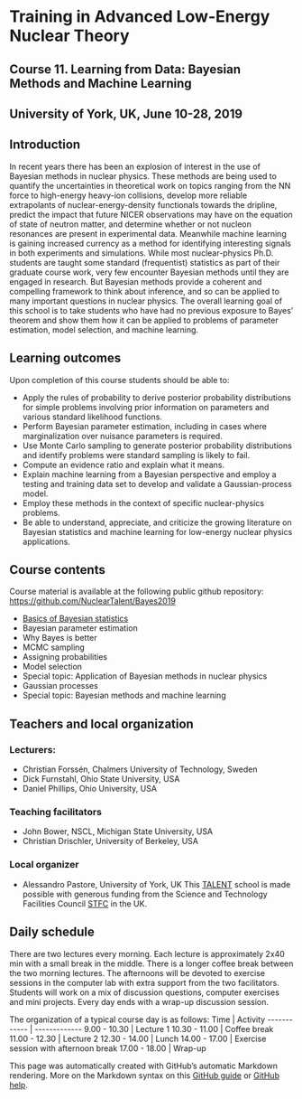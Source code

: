 # Training in Advanced Low-Energy Nuclear Theory
## Course 11. Learning from Data: Bayesian Methods and Machine Learning
## University of York, UK, June 10-28, 2019

## Introduction
In recent years there has been an explosion of interest in the use of Bayesian methods in nuclear physics. These methods are being used to quantify the uncertainties in theoretical work on topics ranging from the NN force to high-energy heavy-ion collisions, develop more reliable extrapolants of nuclear-energy-density functionals towards the dripline, predict the impact that future NICER observations may have on the equation of state of neutron matter, and determine whether or not nucleon resonances are present in experimental data. Meanwhile machine learning is gaining increased currency as a method for identifying interesting signals in both experiments and simulations.
While most nuclear-physics Ph.D. students are taught some standard (frequentist) statistics as part of their graduate course work, very few encounter Bayesian methods until they are engaged in research. But Bayesian methods provide a coherent and compelling framework to think about inference, and so can be applied to many important questions in nuclear physics. The overall learning goal of this school is to take students who have had no previous exposure to Bayes’ theorem and show them how it can be applied to problems of parameter estimation, model selection, and machine learning.

## Learning outcomes
Upon completion of this course students should be able to:
- Apply the rules of probability to derive posterior probability distributions for simple problems involving prior information on parameters and various standard likelihood functions.
- Perform Bayesian parameter estimation, including in cases where marginalization over nuisance parameters is required.
- Use Monte Carlo sampling to generate posterior probability distributions and identify problems were standard sampling is likely to fail.
- Compute an evidence ratio and explain what it means.
- Explain machine learning from a Bayesian perspective and employ a testing and training data set to develop and validate a Gaussian-process model.
- Employ these methods in the context of specific nuclear-physics problems.
- Be able to understand, appreciate, and criticize the growing literature on Bayesian statistics and machine learning for low-energy nuclear physics applications.

## Course contents
Course material is available at the following public github repository: https://github.com/NuclearTalent/Bayes2019

- [Basics of Bayesian statistics](https://github.com/physics-chalmers/spectral-lines-christians-team/blob/master/README.md)
- Bayesian parameter estimation
- Why Bayes is better
- MCMC sampling
- Assigning probabilities
- Model selection
- Special topic: Application of Bayesian methods in nuclear physics 
- Gaussian processes
- Special topic: Bayesian methods and machine learning


## Teachers and local organization

### Lecturers: 
- Christian Forssén, Chalmers University of Technology, Sweden
- Dick Furnstahl, Ohio State University, USA 
- Daniel Phillips, Ohio University, USA

### Teaching facilitators
- John Bower, NSCL, Michigan State University, USA
- Christian Drischler, University of Berkeley, USA

### Local organizer
- Alessandro Pastore, University of York, UK
This [TALENT](https://fribtheoryalliance.org/TALENT/) school is made possible with generous funding from the Science and Technology Facilities Council [STFC](https://stfc.ukri.org/) in the UK.

## Daily schedule
There are two lectures every morning. Each lecture is approximately 2x40 min with a small break in the middle. There is a longer coffee break between the two morning lectures. The afternoons will be devoted to exercise sessions in the computer lab with extra support from the two facilitators. Students will work on a mix of discussion questions, computer exercises and mini projects. Every day ends with a wrap-up discussion session.

The organization of a typical course day is as follows:
Time | Activity
------------ | -------------
9.00 - 10.30 | Lecture 1
10.30 - 11.00 | Coffee break
11.00 - 12.30 | Lecture 2
12.30 - 14.00 | Lunch
14.00 - 17.00 | Exercise session with afternoon break
17.00 - 18.00 | Wrap-up

This page was automatically created with GitHub’s automatic Markdown rendering. More on the Markdown syntax on this [GitHub guide](https://help.github.com/en/articles/basic-writing-and-formatting-syntax) or [GitHub help](https://help.github.com/en/articles/basic-writing-and-formatting-syntax).

